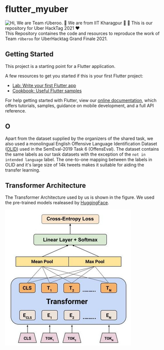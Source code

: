 # flutter_myuber
![Hi, We are Team rUberoo. 👋 We are from IIT Kharagpur 🚀  🚀 This is our repository for Uber HackTag 2021 ❤️](https://github.com/debajit15kgp/rUberoo/tree/test/images/Intro.gif)
This Repository containes the code and resources to reproduce the work of Team ```rUberoo``` for UberHacktag Grand Finale 2021. 

## Getting Started

This project is a starting point for a Flutter application.

A few resources to get you started if this is your first Flutter project:

- [Lab: Write your first Flutter app](https://flutter.dev/docs/get-started/codelab)
- [Cookbook: Useful Flutter samples](https://flutter.dev/docs/cookbook)

For help getting started with Flutter, view our
[online documentation](https://flutter.dev/docs), which offers tutorials,
samples, guidance on mobile development, and a full API reference.


## O

Apart from the dataset supplied by the organizers of the shared task, we also used a monolingual English Offensive Language Identification Dataset ([OLID](https://arxiv.org/pdf/1902.09666.pdf)) used in the SemEval-2019 Task 6 (OffensEval). The dataset contains the same labels as our task datasets with the exception of the ```not in intended language``` label. The one-to-one mapping between the labels in OLID and it's large size of 14k tweets makes it suitable for aiding the transfer learning.

## Transformer Architecture

The Transformer Architecture used by us is shown in the figure. We used the pre-trained models realeased by [HuggingFace](https://huggingface.co/transformers/pretrained_models.html).

![Transformer Architecture](https://github.com/kushal2000/Dravidian-Offensive-Language-Identification/blob/master/Transformer_Architecture.jpg)




